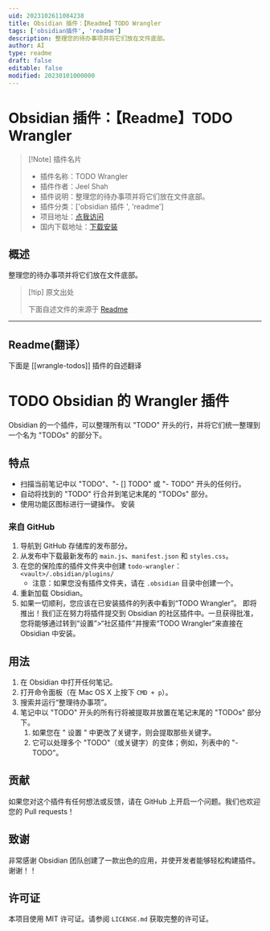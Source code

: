 ```yaml
---
uid: 2023102611084238
title: Obsidian 插件：【Readme】TODO Wrangler
tags: ['obsidian插件', 'readme']
description: 整理您的待办事项并将它们放在文件底部。
author: AI
type: readme
draft: false
editable: false
modified: 20230101000000
---
```


# Obsidian 插件：【Readme】TODO Wrangler

> [!Note] 插件名片
> - 插件名称：TODO Wrangler
> - 插件作者：Jeel Shah
> - 插件说明：整理您的待办事项并将它们放在文件底部。
> - 插件分类：['obsidian 插件 ', 'readme']
> - 项目地址：[点我访问](https://github.com/jeel-shah/todo-wrangler)
> - 国内下载地址：[下载安装](https://pkmer.cn/products/plugin/pluginMarket/?wrangle-todos)

## 概述

整理您的待办事项并将它们放在文件底部。

> [!tip] 原文出处
>
>下面自述文件的来源于 [Readme](https://ghproxy.net/https://raw.githubusercontent.com/Jeel-Shah/todo-wrangler/main/README.md)

---

## Readme(翻译）

下面是 [[wrangle-todos]] 插件的自述翻译

# TODO Obsidian 的 Wrangler 插件

Obsidian 的一个插件，可以整理所有以 "TODO" 开头的行，并将它们统一整理到一个名为 "TODOs" 的部分下。

## 特点

- 扫描当前笔记中以 "TODO"、"- [] TODO" 或 "- TODO" 开头的任何行。
- 自动将找到的 "TODO" 行合并到笔记末尾的 "TODOs" 部分。
- 使用功能区图标进行一键操作。
安装

### 来自 GitHub

1. 导航到 GitHub 存储库的发布部分。
2. 从发布中下载最新发布的 `main.js`、`manifest.json` 和 `styles.css`。
3. 在您的保险库的插件文件夹中创建 `todo-wrangler`：`<vault>/.obsidian/plugins/`
   - 注意：如果您没有插件文件夹，请在 `.obsidian` 目录中创建一个。
4. 重新加载 Obsidian。
5. 如果一切顺利，您应该在已安装插件的列表中看到“TODO Wrangler”。
即将推出！我们正在努力将插件提交到 Obsidian 的社区插件中。一旦获得批准，您将能够通过转到“设置”>“社区插件”并搜索“TODO Wrangler”来直接在 Obsidian 中安装。

## 用法

1. 在 Obsidian 中打开任何笔记。
2. 打开命令面板（在 Mac OS X 上按下 `CMD + p`）。
3. 搜索并运行“整理待办事项”。
4. 笔记中以 "TODO" 开头的所有行将被提取并放置在笔记末尾的 "TODOs" 部分下。
   1. 如果您在 " 设置 " 中更改了关键字，则会提取那些关键字。
   2. 它可以处理多个 "TODO"（或关键字）的变体；例如，列表中的 "- TODO"。

## 贡献

如果您对这个插件有任何想法或反馈，请在 GitHub 上开启一个问题。我们也欢迎您的 Pull requests！

## 致谢

非常感谢 Obsidian 团队创建了一款出色的应用，并使开发者能够轻松构建插件。谢谢！！

## 许可证

本项目使用 MIT 许可证。请参阅 `LICENSE.md` 获取完整的许可证。
